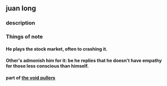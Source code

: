 ## juan long


### description

### Things of note


#### He plays the stock market, often to crashing it. 
#### Other's admonish him for it: be he replies that he doesn't have empathy for those less conscious than himself.
#### part of  [the void pullers](the-void-pullers.md)

